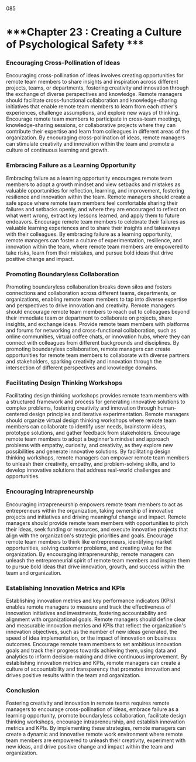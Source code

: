 085

# ***Chapter 23 : Creating a Culture of Psychological Safety ***


### **Encouraging Cross-Pollination of Ideas**

Encouraging cross-pollination of ideas involves creating opportunities for remote team members to share insights and inspiration across different projects, teams, or departments, fostering creativity and innovation through the exchange of diverse perspectives and knowledge. Remote managers should facilitate cross-functional collaboration and knowledge-sharing initiatives that enable remote team members to learn from each other's experiences, challenge assumptions, and explore new ways of thinking. Encourage remote team members to participate in cross-team meetings, knowledge-sharing sessions, or collaborative projects where they can contribute their expertise and learn from colleagues in different areas of the organization. By encouraging cross-pollination of ideas, remote managers can stimulate creativity and innovation within the team and promote a culture of continuous learning and growth.

### **Embracing Failure as a Learning Opportunity**

Embracing failure as a learning opportunity encourages remote team members to adopt a growth mindset and view setbacks and mistakes as valuable opportunities for reflection, learning, and improvement, fostering resilience and innovation within the team. Remote managers should create a safe space where remote team members feel comfortable sharing their failures and setbacks openly, and where they are encouraged to reflect on what went wrong, extract key lessons learned, and apply them to future endeavors. Encourage remote team members to celebrate their failures as valuable learning experiences and to share their insights and takeaways with their colleagues. By embracing failure as a learning opportunity, remote managers can foster a culture of experimentation, resilience, and innovation within the team, where remote team members are empowered to take risks, learn from their mistakes, and pursue bold ideas that drive positive change and impact.

### **Promoting Boundaryless Collaboration**

Promoting boundaryless collaboration breaks down silos and fosters connections and collaboration across different teams, departments, or organizations, enabling remote team members to tap into diverse expertise and perspectives to drive innovation and creativity. Remote managers should encourage remote team members to reach out to colleagues beyond their immediate team or department to collaborate on projects, share insights, and exchange ideas. Provide remote team members with platforms and forums for networking and cross-functional collaboration, such as online communities, virtual coffee chats, or innovation hubs, where they can connect with colleagues from different backgrounds and disciplines. By promoting boundaryless collaboration, remote managers can create opportunities for remote team members to collaborate with diverse partners and stakeholders, sparking creativity and innovation through the intersection of different perspectives and knowledge domains.

### **Facilitating Design Thinking Workshops**

Facilitating design thinking workshops provides remote team members with a structured framework and process for generating innovative solutions to complex problems, fostering creativity and innovation through human-centered design principles and iterative experimentation. Remote managers should organize virtual design thinking workshops where remote team members can collaborate to identify user needs, brainstorm ideas, prototype solutions, and gather feedback from stakeholders. Encourage remote team members to adopt a beginner's mindset and approach problems with empathy, curiosity, and creativity, as they explore new possibilities and generate innovative solutions. By facilitating design thinking workshops, remote managers can empower remote team members to unleash their creativity, empathy, and problem-solving skills, and to develop innovative solutions that address real-world challenges and opportunities.

### **Encouraging Intrapreneurship**

Encouraging intrapreneurship empowers remote team members to act as entrepreneurs within the organization, taking ownership of innovative projects and initiatives and driving meaningful change and impact. Remote managers should provide remote team members with opportunities to pitch their ideas, seek funding or resources, and execute innovative projects that align with the organization's strategic priorities and goals. Encourage remote team members to think like entrepreneurs, identifying market opportunities, solving customer problems, and creating value for the organization. By encouraging intrapreneurship, remote managers can unleash the entrepreneurial spirit of remote team members and inspire them to pursue bold ideas that drive innovation, growth, and success within the team and organization.

### **Establishing Innovation Metrics and KPIs**

Establishing innovation metrics and key performance indicators (KPIs) enables remote managers to measure and track the effectiveness of innovation initiatives and investments, fostering accountability and alignment with organizational goals. Remote managers should define clear and measurable innovation metrics and KPIs that reflect the organization's innovation objectives, such as the number of new ideas generated, the speed of idea implementation, or the impact of innovation on business outcomes. Encourage remote team members to set ambitious innovation goals and track their progress towards achieving them, using data and analytics to inform decision-making and drive continuous improvement. By establishing innovation metrics and KPIs, remote managers can create a culture of accountability and transparency that promotes innovation and drives positive results within the team and organization.

### **Conclusion**

Fostering creativity and innovation in remote teams requires remote managers to encourage cross-pollination of ideas, embrace failure as a learning opportunity, promote boundaryless collaboration, facilitate design thinking workshops, encourage intrapreneurship, and establish innovation metrics and KPIs. By implementing these strategies, remote managers can create a dynamic and innovative remote work environment where remote team members are empowered to unleash their creativity, experiment with new ideas, and drive positive change and impact within the team and organization.
